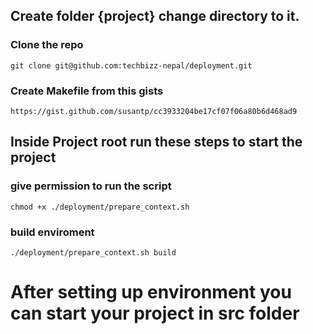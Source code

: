 ## Create folder {project} change directory to it.
### Clone the repo
```
git clone git@github.com:techbizz-nepal/deployment.git 
```
### Create Makefile from this gists
```
https://gist.github.com/susantp/cc3933204be17cf07f06a80b6d468ad9
```
## Inside Project root run these steps to start the project

### give permission to run the script

```
chmod +x ./deployment/prepare_context.sh
```

### build enviroment

```
./deployment/prepare_context.sh build
```

# After setting up environment you can start your project in src folder 
